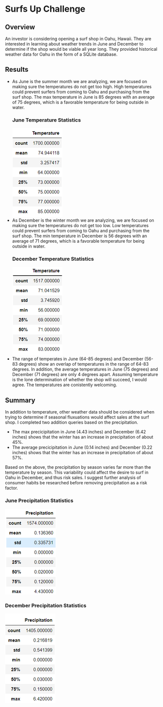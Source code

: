 # Surfs Up Challenge
## Overview
An investor is considering opening a surf shop in Oahu, Hawaii. They are interested in learning about weather trends in June and December to determine if the shop would be viable all year long. They provided historical weather data for Oahu in the form of a SQLite database.

## Results
 - As June is the summer month we are analyzing, we are focused on making sure the temperatures do not get too high. High temperatures could prevent surfers from coming to Oahu and purchasing from the surf shop. The max temperature in June is 85 degrees with an average of 75 degrees, which is a favorable temperature for being outside in water.
      ### June Temperature Statistics
      ![June Temp Summary](/Module_Challenge/Resources/June_Temp_Stats.png)
 - As December is the winter month we are analyzing, we are focused on making sure the temperatures do not get too low. Low temperatures could prevent surfers from coming to Oahu and purchasing from the surf shop. The min temperature in December is 56 degrees with an average of 71 degrees, which is a favorable temperature for being outside in water.
      ### December Temperature Statistics
      ![Dec Temp Summary](/Module_Challenge/Resources/December_Temp_Stats.png)
- The range of temperates in June (64-85 degrees) and December (56-83 degrees) show an overlap of temperatures in the range of 64-83 degrees. In addition, the average temperatures in June (75 degrees) and December (71 degrees) are only 4 degrees apart. Assuming temperature is the lone determination of whether the shop will succeed, I would agree. The temperatures are conistently welcoming.

## Summary
In addition to temperature, other weather data should be considered when trying to determine if seasonal fluxuations would affect sales at the surf shop. I completed two addition queries based on the precipitation.
 - The max precicipitation in June (4.43 inches) and December (6.42 inches) shows that the winter has an increase in precipitation of about 45%.
 - The average precicipitation in June (0.14 inches) and December (0.22 inches) shows that the winter has an increase in precipitation of about 57%.
 
 Based on the above, the precipitation by season varies far more than the temperature by season. This variability could affect the desire to surf in Oahu in December, and thus risk sales. I suggest further analysis of consumer habits be researched before removing precipitation as a risk factor.

### June Precipitation Statistics
![Jun Precip Summary](/Module_Challenge/Resources/June_Precip_Stats.png)

### December Precipitation Statistics
![Dec Precip Summary](/Module_Challenge/Resources/December_Precip_Stats.png)
